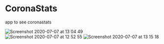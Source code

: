 # CoronaStats
app to see coronastats

![Screenshot 2020-07-07 at 13 04 49](https://user-images.githubusercontent.com/28863725/86771398-71f5b200-c052-11ea-9991-e8aa400795c5.png)
![Screenshot 2020-07-07 at 12 52 55](https://user-images.githubusercontent.com/28863725/86770309-c8fa8780-c050-11ea-8258-f471b61cfe0e.png)
![Screenshot 2020-07-07 at 13 15 18](https://user-images.githubusercontent.com/28863725/86772220-e846e400-c053-11ea-886e-37e7892827ef.png)
